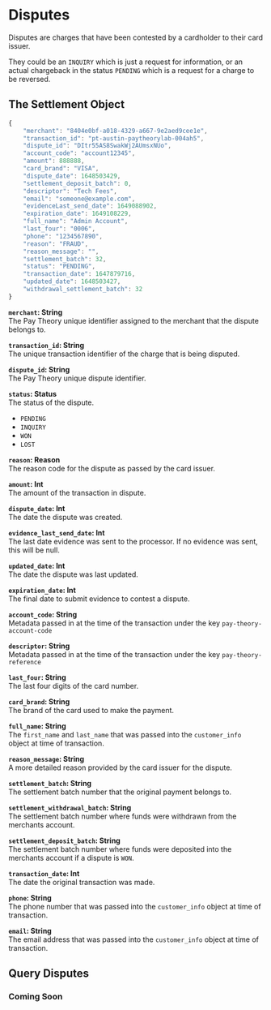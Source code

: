 # Disputes

Disputes are charges that have been contested by a cardholder to their card issuer. 

They could be an `INQUIRY` which is just a request for information, or an actual chargeback in the status `PENDING` which is a request for a charge to be reversed. 

## The Settlement Object

```js
{
    "merchant": "8404e0bf-a018-4329-a667-9e2aed9cee1e",
    "transaction_id": "pt-austin-paytheorylab-004ah5",
    "dispute_id": "DItr55AS8SwakWj2AUmsxNUo",
    "account_code": "account12345",
    "amount": 888888,
    "card_brand": "VISA",
    "dispute_date": 1648503429,
    "settlement_deposit_batch": 0,
    "descriptor": "Tech Fees",
    "email": "someone@example.com",
    "evidenceLast_send_date": 1649088902,
    "expiration_date": 1649108229,
    "full_name": "Admin Account",
    "last_four": "0006",
    "phone": "1234567890",
    "reason": "FRAUD",
    "reason_message": "",
    "settlement_batch": 32,
    "status": "PENDING",
    "transaction_date": 1647879716,
    "updated_date": 1648503427,
    "withdrawal_settlement_batch": 32
}
```

**`merchant`: String**  
The Pay Theory unique identifier assigned to the merchant that the dispute belongs to.

**`transaction_id`: String**  
The unique transaction identifier of the charge that is being disputed.

**`dispute_id`: String**  
The Pay Theory unique dispute identifier.

**`status`: Status**  
The status of the dispute.
* `PENDING`
* `INQUIRY`
* `WON`
* `LOST`

**`reason`: Reason**  
The reason code for the dispute as passed by the card issuer.

**`amount`: Int**  
The amount of the transaction in dispute.

**`dispute_date`: Int**  
The date the dispute was created.

**`evidence_last_send_date`: Int**  
The last date evidence was sent to the processor. If no evidence was sent, this will be null.

**`updated_date`: Int**  
The date the dispute was last updated.

**`expiration_date`: Int**  
The final date to submit evidence to contest a dispute.

**`account_code`: String**  
Metadata passed in at the time of the transaction under the key `pay-theory-account-code`

**`descriptor`: String**  
Metadata passed in at the time of the transaction under the key `pay-theory-reference`

**`last_four`: String**  
The last four digits of the card number.

**`card_brand`: String**  
The brand of the card used to make the payment.

**`full_name`: String**  
 The `first_name` and `last_name` that was passed into the `customer_info` object at time of transaction.

**`reason_message`: String**  
A more detailed reason provided by the card issuer for the dispute.

**`settlement_batch`: String**  
The settlement batch number that the original payment belongs to.

**`settlement_withdrawal_batch`: String**  
The settlement batch number where funds were withdrawn from the merchants account.

**`settlement_deposit_batch`: String**  
The settlement batch number where funds were deposited into the merchants account if a dispute is `WON`.

**`transaction_date`: Int**  
The date the original transaction was made.

**`phone`: String**  
The phone number that was passed into the `customer_info` object at time of transaction.

**`email`: String**  
The email address that was passed into the `customer_info` object at time of transaction.

## Query Disputes
### Coming Soon
